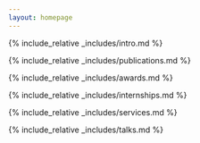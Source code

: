 ```yaml
---
layout: homepage
---
```


{% include_relative _includes/intro.md %}

{% include_relative _includes/publications.md %}

{% include_relative _includes/awards.md %}

{% include_relative _includes/internships.md %}

{% include_relative _includes/services.md %}

{% include_relative _includes/talks.md %}

